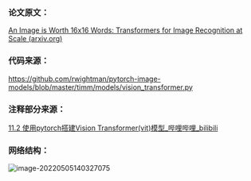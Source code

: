 ### **论文原文**：

[An Image is Worth 16x16 Words: Transformers for Image Recognition at Scale (arxiv.org)](https://arxiv.org/abs/2010.11929)



### 代码来源：

https://github.com/rwightman/pytorch-image-models/blob/master/timm/models/vision_transformer.py



### 注释部分来源：

[11.2 使用pytorch搭建Vision Transformer(vit)模型\_哔哩哔哩\_bilibili](https://www.bilibili.com/video/BV1AL411W7dT/?spm_id_from=333.788)





### 网络结构：

![image-20220505140327075](https://images.cnblogs.com/cnblogs_com/blogs/471668/galleries/1907323/o_220505060804_image-20220505140327075.png)
